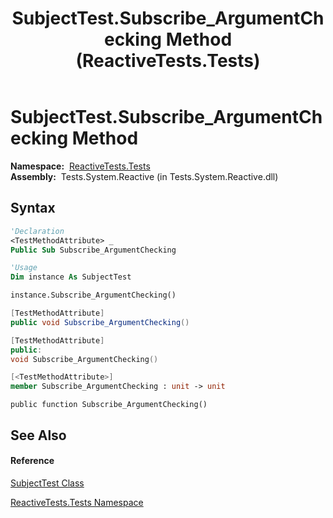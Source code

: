 ﻿---
title: SubjectTest.Subscribe_ArgumentChecking Method  (ReactiveTests.Tests)
TOCTitle: Subscribe_ArgumentChecking Method
ms:assetid: M:ReactiveTests.Tests.SubjectTest.Subscribe_ArgumentChecking
ms:mtpsurl: https://msdn.microsoft.com/en-us/library/reactivetests.tests.subjecttest.subscribe_argumentchecking(v=VS.103)
ms:contentKeyID: 36618867
ms.date: 06/28/2011
mtps_version: v=VS.103
f1_keywords:
- ReactiveTests.Tests.SubjectTest.Subscribe_ArgumentChecking
dev_langs:
- CSharp
- JScript
- VB
- FSharp
- c++
---

# SubjectTest.Subscribe\_ArgumentChecking Method

**Namespace:**  [ReactiveTests.Tests](hh289046\(v=vs.103\).md)  
**Assembly:**  Tests.System.Reactive (in Tests.System.Reactive.dll)

## Syntax

``` vb
'Declaration
<TestMethodAttribute> _
Public Sub Subscribe_ArgumentChecking
```

``` vb
'Usage
Dim instance As SubjectTest

instance.Subscribe_ArgumentChecking()
```

``` csharp
[TestMethodAttribute]
public void Subscribe_ArgumentChecking()
```

``` c++
[TestMethodAttribute]
public:
void Subscribe_ArgumentChecking()
```

``` fsharp
[<TestMethodAttribute>]
member Subscribe_ArgumentChecking : unit -> unit 
```

``` jscript
public function Subscribe_ArgumentChecking()
```

## See Also

#### Reference

[SubjectTest Class](hh289036\(v=vs.103\).md)

[ReactiveTests.Tests Namespace](hh289046\(v=vs.103\).md)

